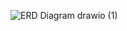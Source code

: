 ![ERD Diagram drawio (1)](https://github.com/user-attachments/assets/83e74f51-dd65-4699-a89c-4f9588489aa3)


